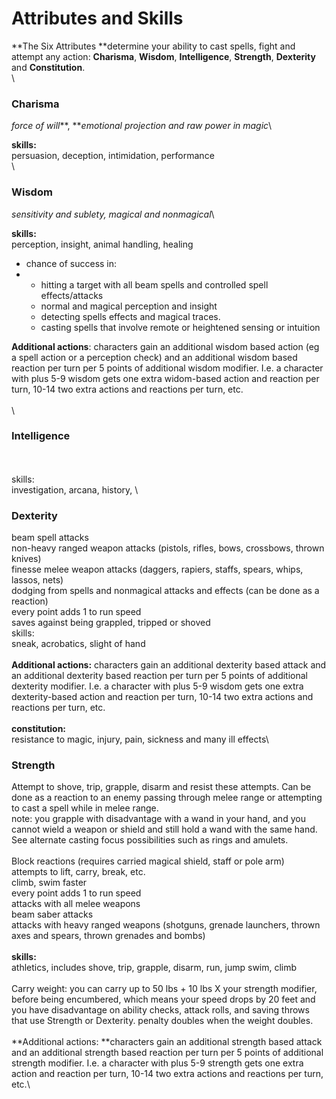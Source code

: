# Attributes and Skills

**The Six Attributes **determine your ability to cast spells, fight and attempt any action: **Charisma**, **Wisdom**, **Intelligence**, **Strength**, **Dexterity** and **Constitution**.\
\


### **Charisma**

_force of will_**, **_emotional projection and raw power in magic_\


**skills:**\
persuasion, deception, intimidation, performance\
\


### **Wisdom**&#x20;

_sensitivity and sublety, magical and nonmagical_\


**skills:**\
perception, insight, animal handling, healing

* chance of success in:
*
  * hitting a target with all beam spells and controlled spell effects/attacks
  * normal and magical perception and insight
  * detecting spells effects and magical traces.&#x20;
  * casting spells that involve remote or heightened sensing or intuition

**Additional actions**: characters gain an additional wisdom based action (eg a spell action or a perception check) and an additional wisdom based reaction per turn per 5 points of additional wisdom modifier. I.e. a character with plus 5-9 wisdom gets one extra widom-based action and reaction per turn, 10-14 two extra actions and reactions per turn, etc.\
\
\


### **Intelligence**

\
\
skills:\
investigation, arcana, history, \


### **Dexterity** 

beam spell attacks\
non-heavy ranged weapon attacks (pistols, rifles, bows, crossbows, thrown knives)\
finesse melee weapon attacks (daggers, rapiers, staffs, spears, whips, lassos, nets)\
dodging from spells and nonmagical attacks and effects (can be done as a reaction)\
every point adds 1 to run speed\
saves against being grappled, tripped or shoved\
skills:\
sneak, acrobatics, slight of hand\
\
**Additional actions:** characters gain an additional dexterity based attack and an additional dexterity based reaction per turn per 5 points of additional dexterity modifier. I.e. a character with plus 5-9 wisdom gets one extra dexterity-based action and reaction per turn, 10-14 two extra actions and reactions per turn, etc.\
\
**constitution:**\
resistance to magic, injury, pain, sickness and many ill effects\


### **Strength** 

Attempt to shove, trip, grapple, disarm and resist these attempts. Can be done as a reaction to an enemy passing through melee range or attempting to cast a spell while in melee range.\
note: you grapple with disadvantage with a wand in your hand, and you cannot wield a weapon or shield and still hold a wand with the same hand. See alternate casting focus possibilities such as rings and amulets.\
\
Block reactions (requires carried magical shield, staff or pole arm)\
attempts to lift, carry, break, etc.\
climb, swim faster\
every point adds 1 to run speed\
attacks with all melee weapons\
beam saber attacks\
attacks with heavy ranged weapons (shotguns, grenade launchers, thrown axes and spears, thrown grenades and bombs)\
\
**skills:**\
athletics, includes shove, trip, grapple, disarm, run, jump swim, climb\
\
Carry weight: you can carry up to 50 lbs + 10 lbs X your strength modifier, before being encumbered, which means your speed drops by 20 feet and you have disadvantage on ability checks, attack rolls, and saving throws that use Strength or Dexterity. penalty doubles when the weight doubles.\
\
**Additional actions: **characters gain an additional strength based attack and an additional strength based reaction per turn per 5 points of additional strength modifier. I.e. a character with plus 5-9 strength gets one extra action and reaction per turn, 10-14 two extra actions and reactions per turn, etc.\
